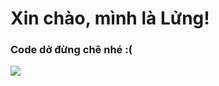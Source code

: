 # Xin chào, mình là Lửng!
### Code dở đừng chê nhé :(
<img src = "https://user-images.githubusercontent.com/74038190/225813708-98b745f2-7d22-48cf-9150-083f1b00d6c9.gif">
